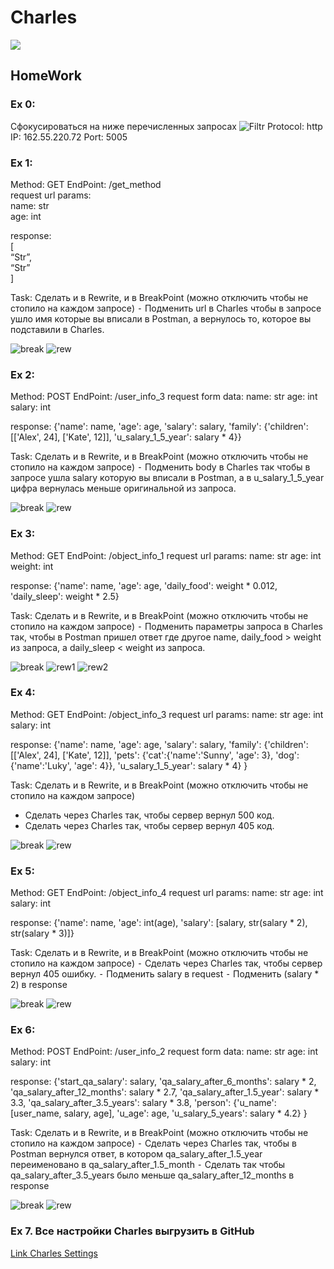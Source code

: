 # Charles
![](https://cdn-laravel.vapor.cloud/image/nstack/translate_values/charles_IPjFgz7Fvv.png)


## HomeWork
### Ex 0: 
Сфокусироваться на ниже перечисленных запросах
![Filtr](https://github.com/Gordmick/HOMEWORKS_Course_V_Ksendzov/blob/main/Charles/Screenshots/EX0.png)
Protocol: http
IP: 162.55.220.72
Port: 5005


### Ex 1: 
Method: GET
EndPoint: /get_method   
request url params:    
name: str  
age: int

response:  
[  
    “Str”,  
    “Str”   
]

Task:
Сделать и в Rewrite, и в BreakPoint (можно отключить чтобы не стопило на каждом запросе)
 ⁃ Подменить url в Charles чтобы в запросе ушло имя которые вы вписали в Postman, а вернулось то, которое вы подставили в Charles.

![break](https://github.com/SereJaPWNZ/Charles/blob/master/assert/break_1.png)
![rew](https://github.com/SereJaPWNZ/Charles/blob/master/assert/rew_1.png)

### Ex 2:
Method: POST
EndPoint: /user_info_3
request form data: 
 name: str
 age: int
 salary: int

response: 
{'name': name,
          'age': age,
          'salary': salary,
          'family': {'children': [['Alex', 24], ['Kate', 12]],
                     'u_salary_1_5_year': salary * 4}}

Task:
Сделать и в Rewrite, и в BreakPoint (можно отключить чтобы не стопило на каждом запросе)
 ⁃ Подменить body в Charles так чтобы в запросе ушла salary которую вы вписали в Postman, а в u_salary_1_5_year цифра вернулась меньше оригинальной из запроса.

![break](https://github.com/SereJaPWNZ/Charles/blob/master/assert/break_2.png)
![rew](https://github.com/SereJaPWNZ/Charles/blob/master/assert/rew_2.png)

### Ex 3:
Method: GET
EndPoint: /object_info_1
request url params: 
 name: str
 age: int
 weight: int

response: 
{'name': name,
          'age': age,
          'daily_food': weight * 0.012,
          'daily_sleep': weight * 2.5}

Task:
Сделать и в Rewrite, и в BreakPoint (можно отключить чтобы не стопило на каждом запросе)
 ⁃ Подменить параметры запроса в Charles так, чтобы в Postman пришел ответ где другое name, daily_food > weight из запроса, а daily_sleep < weight из запроса.

![break](https://github.com/SereJaPWNZ/Charles/blob/master/assert/break_3.png)
![rew1](https://github.com/SereJaPWNZ/Charles/blob/master/assert/rew_3.png)
![rew2](https://github.com/SereJaPWNZ/Charles/blob/master/assert/rew_3(1).png)

### Ex 4:
Method: GET
EndPoint: /object_info_3
request url params: 
 name: str
 age: int
 salary: int

response: 
{'name': name,
          'age': age,
          'salary': salary,
          'family': {'children': [['Alex', 24], ['Kate', 12]],
                     'pets': {'cat':{'name':'Sunny',
                                     'age': 3},
                              'dog':{'name':'Luky',
                                     'age': 4}},
                     'u_salary_1_5_year': salary * 4}
          }

Task:
Сделать и в Rewrite, и в BreakPoint (можно отключить чтобы не стопило на каждом запросе)
- Сделать через Charles так, чтобы сервер вернул 500 код.
- Сделать через Charles так, чтобы сервер вернул 405 код.

![break](https://github.com/SereJaPWNZ/Charles/blob/master/assert/break_4.png)
![rew](https://github.com/SereJaPWNZ/Charles/blob/master/assert/rew_4.png)

### Ex 5:
Method: GET
EndPoint: /object_info_4
request url params: 
 name: str
 age: int
 salary: int

response: 
{'name': name,
          'age': int(age),
          'salary': [salary, str(salary * 2), str(salary * 3)]}


Task:
Сделать и в Rewrite, и в BreakPoint (можно отключить чтобы не стопило на каждом запросе)
 ⁃ Сделать через Charles так, чтобы сервер вернул 405 ошибку.
 ⁃ Подменить salary в request
 ⁃ Подменить (salary * 2) в response

![break](https://github.com/SereJaPWNZ/Charles/blob/master/assert/break_5.png)
![rew](https://github.com/SereJaPWNZ/Charles/blob/master/assert/rew_5.png)

### Ex 6:
Method: POST
EndPoint: /user_info_2
request form data: 
 name: str
 age: int
 salary: int

response: 
{'start_qa_salary': salary,
          'qa_salary_after_6_months': salary * 2,
          'qa_salary_after_12_months': salary * 2.7,
          'qa_salary_after_1.5_year': salary * 3.3,
          'qa_salary_after_3.5_years': salary * 3.8,
          'person': {'u_name': [user_name, salary, age],
                     'u_age': age,
                     'u_salary_5_years': salary * 4.2}
          }


Task:
Сделать и в Rewrite, и в BreakPoint (можно отключить чтобы не стопило на каждом запросе)
 ⁃ Сделать через Charles так, чтобы в Postman вернулся ответ, в котором qa_salary_after_1.5_year переименовано в qa_salary_after_1.5_month
 ⁃ Сделать так чтобы qa_salary_after_3.5_years было меньше qa_salary_after_12_months в response

![break](https://github.com/SereJaPWNZ/Charles/blob/master/assert/break_6.png)
![rew](https://github.com/SereJaPWNZ/Charles/blob/master/assert/rew_6.png)

### Ex 7. Все настройки Charles выгрузить в GitHub

[Link Charles Settings](https://github.com/SereJaPWNZ/Charles/blob/master/Morkovkin_Group24_Charles_Settings.xml)
